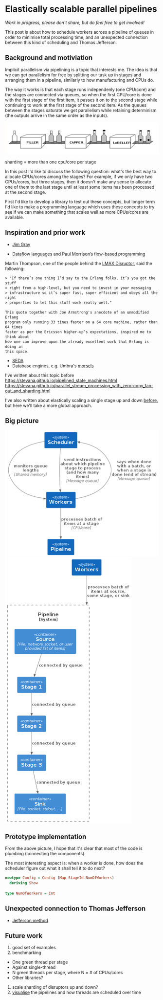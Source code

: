 # Elastically scalable parallel pipelines

*Work in progress, please don't share, but do feel free to get
involved!*

This post is about how to schedule workers across a pipeline of queues
in order to minimise total processing time, and an unexpected connection
between this kind of scheduling and Thomas Jefferson.

## Background and motiviation

Implicit parallelism via pipelining is a topic that interests me. The
idea is that we can get parallelism for free by splitting our task up in
stages and arranging them in a pipeline, similarly to how manufacturing
and CPUs do.

The way it works is that each stage runs independenly (one CPU/core) and
the stages are connected via queues, so when the first CPU/core is done
with the first stage of the first item, it passes it on to the second
stage while continuing to work at the first stage of the second item. As
the queues between the stages saturate we get parallelism while
retaining determinism (the outputs arrive in the same order as the
inputs).

<img src="https://raw.githubusercontent.com/stevana/scheduled-pipelines/main/images/bottling-factory.png">

sharding = more than one cpu/core per stage

In this post I'd like to discuss the following question: what's the best
way to allocate CPUs/cores among the stages? For example, if we only
have two CPUs/cores, but three stages, then it doesn't make any sense to
allocate one of them to the last stage until at least some items has
been processed at the second stage.

First I'd like to develop a library to test out these concepts, but
longer term I'd like to make a programming language which uses these
concepts to try see if we can make something that scales well as more
CPUs/cores are available.

## Inspiration and prior work

- [Jim Gray](https://www.youtube.com/watch?v=U3eo49nVxcA&t=1949s)

- [Dataflow
  languages](https://en.wikipedia.org/wiki/Dataflow_programming) and
  Paul Morrison’s [flow-based
  programming](https://jpaulm.github.io/fbp/index.html)

Martin Thompson, one of the people behind the [LMAX
Disruptor](https://lmax-exchange.github.io/disruptor/disruptor.html),
said the following:

    > "If there’s one thing I’d say to the Erlang folks, it’s you got the stuff
    > right from a high-level, but you need to invest in your messaging
    > infrastructure so it’s super fast, super efficient and obeys all the right
    > properties to let this stuff work really well."

    This quote together with Joe Armstrong's anecdote of an unmodified Erlang
    program only running 33 times faster on a 64 core machine, rather than 64 times
    faster as per the Ericsson higher-up’s expectations, inspired me to think about
    how one can improve upon the already excellent work that Erlang is doing in
    this space.

- [SEDA](https://people.eecs.berkeley.edu/~brewer/papers/SEDA-sosp.pdf)
- Database engines, e.g. Umbra's
  [morsels](https://db.in.tum.de/~leis/papers/morsels.pdf)

I've written about this topic before
<https://stevana.github.io/pipelined_state_machines.html>
<https://stevana.github.io/parallel_stream_processing_with_zero-copy_fan-out_and_sharding.html>

I've also written about elastically scaling a single stage up and down
[before](https://stevana.github.io/elastically_scalable_thread_pools.html),
but here we'll take a more global approach.

## Big picture

<img src="https://raw.githubusercontent.com/stevana/scheduled-pipelines/main/images/system-context.png">

<img src="https://raw.githubusercontent.com/stevana/scheduled-pipelines/main/images/container-pipeline.png">

## Prototype implementation

From the above picture, I hope that it's clear that most of the code is
plumbing (connecting the components).

The most interesting aspect is: when a worker is done, how does the
scheduler figure out what it shall tell it to do next?

``` haskell
newtype Config = Config (Map StageId NumOfWorkers)
  deriving Show

type NumOfWorkers = Int
```

## Unexpected connection to Thomas Jefferson

- [Jefferson method](https://en.wikipedia.org/wiki/D%27Hondt_method)

## Future work

1.  good set of examples
2.  benchmarking

- One green thread per stage
- Against single-thread
- N green threads per stage, where N = \# of CPUs/cores
- Other libraries?

1.  scale sharding of disruptors up and down?
2.  [visualise](https://stevana.github.io/visualising_datastructures_over_time_using_svg.html)
    the pipelines and how threads are scheduled over time
